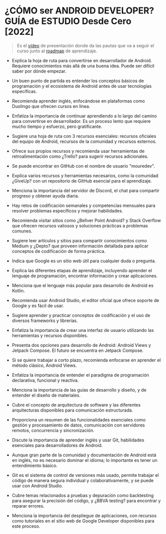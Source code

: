 # ¿CÓMO ser ANDROID DEVELOPER? GUÍA de ESTUDIO Desde Cero [2022]

> Es el [vídeo](https://youtu.be/fWGTILchXTM?list=PLNdFk2_brsRdDzgiJSamO4vC0cAiRXcH4) de presentación donde da las pautas que va a seguir el curso junto al [roadmap](https://github.com/mouredev/Android-Developer-Roadmap) de aprendizaje.

*   Explica la hoja de ruta para convertirse en desarrollador de Android. Requiere conocimientos más allá de una buena idea. Puede ser difícil saber por dónde empezar. 

*   Un buen punto de partida es entender los conceptos básicos de programación y el ecosistema de Android antes de usar tecnologías específicas. 

*   Recomienda aprender inglés, enfocándose en plataformas como Duolingo que ofrecen cursos en línea.

*   Enfatiza la importancia de continuar aprendiendo a lo largo del camino para convertirse en desarrollador. Es un proceso lento que requiere mucho tiempo y esfuerzo, pero gratificante.

*   Sugiere una hoja de ruta con 3 recursos esenciales: recursos oficiales del equipo de Android, recursos de la comunidad y recursos externos. 

*   Ofrece sus propios recursos y recomienda usar herramientas de retroalimentación como ¿Trello? para sugerir recursos adicionales.

*   Se puede encontrar en GitHub con el nombre de usuario "mouredev".

*   Explica varios recursos y herramientas necesarios, como la comunidad ¿GiveUp? con un repositorio de GitHub esencial para el aprendizaje.  

*   Menciona la importancia del servidor de Discord, el chat para compartir progreso y obtener ayuda diaria. 

*   Hay retos de codificación semanales y competencias mensuales para resolver problemas específicos y mejorar habilidades.

*   Recomienda visitar sitios como ¿Bellver Point Android? y Stack Overflow que ofrecen recursos valiosos y soluciones prácticas a problemas comunes.

*   Sugiere leer artículos y sitios para compartir conocimientos como Medium y ¿Depto? que proveen información detallada para aplicar conceptos de codificación de forma práctica.

*   Indica que Google es un sitio web útil para cualquier duda o pregunta.

*   Explica las diferentes etapas de aprendizaje, incluyendo aprender el lenguaje de programación, encontrar información y crear aplicaciones. 

*   Menciona que el lenguaje más popular para desarrollo de Android es Kotlin. 

*   Recomienda usar Android Studio, el editor oficial que ofrece soporte de Google y es fácil de usar.

*   Sugiere aprender y practicar conceptos de codificación y el uso de diversos frameworks y librerías. 

*   Enfatiza la importancia de crear una interfaz de usuario utilizando las herramientas y recursos disponibles.

*   Presenta dos opciones para desarrollo de Android: Android Views y Jetpack Compose. El futuro se encuentra en Jetpack Compose.

*   Si se quiere trabajar a corto plazo, recomienda enfocarse en aprender el método clásico, Android Views.

*   Enfatiza la importancia de entender el paradigma de programación declarativa, funcional y reactiva. 

*   Menciona la importancia de las guías de desarrollo y diseño, y de entender el diseño de materiales.

*   Cubre el concepto de arquitectura de software y las diferentes arquitecturas disponibles para comunicación estructurada.

*   Proporciona un resumen de las funcionalidades esenciales como gestión y procesamiento de datos, comunicación con servidores remotos, concurrencia y sincronización.

*   Discute la importancia de aprender inglés y usar Git, habilidades esenciales para desarrolladores de Android. 

*   Aunque gran parte de la comunidad y documentación de Android está en inglés, no es necesario dominar el idioma; lo importante es tener un entendimiento básico.

*   Git es el sistema de control de versiones más usado, permite trabajar el código de manera segura individual y colaborativamente, y se puede usar con Android Studio.

*   Cubre temas relacionados a pruebas y depuración como backtesting para asegurar la precisión del código, y ¿BBVA testing? para encontrar y reparar errores. 

*   Menciona la importancia del despliegue de aplicaciones, con recursos como tutoriales en el sitio web de Google Developer disponibles para este proceso.
